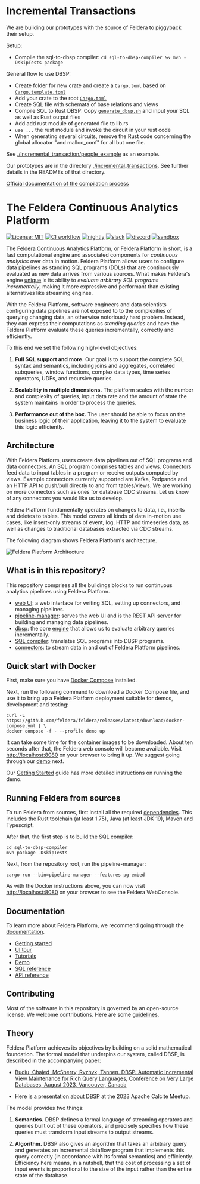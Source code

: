 # Incremental Transactions

We are building our prototypes with the source of Feldera to piggyback their setup.

Setup:
- Compile the sql-to-dbsp compiler: `cd sql-to-dbsp-compiler && mvn -DskipTests package`

General flow to use DBSP:
- Create folder for new crate and create a `Cargo.toml` based on [`Cargo.template.toml`](./incremental_transactions/Cargo.template.toml)
- Add your crate to the root [`Cargo.toml`](./Cargo.toml)
- Create SQL file with schemata of base relations and views
- Compile SQL to Rust DBSP: Copy [`generate_dbsp.sh`](./incremental_transactions/generate_dbsp.sh) and input your SQL as well as Rust output files
- Add add rust module of generated file to lib.rs
- `use ...` the rust module and invoke the circuit in your rust code
- When generating several circuits, remove the Rust code concerning the global allocator "and malloc_conf" for all but one file.

See [./incremental_transaction/people_example](./incremental_transaction/people_example) as an example.

Our prototypes are in the directory [./incremental_transactions](./incremental_transactions).
See further details in the READMEs of that directory.

[Official documentation of the compilation process](https://www.feldera.com/docs/contributors/compiler/)

# The Feldera Continuous Analytics Platform

[![License: MIT](https://img.shields.io/badge/License-MIT-green.svg)](https://opensource.org/licenses/MIT)
[![CI workflow](https://github.com/feldera/feldera/actions/workflows/ci.yml/badge.svg)](https://github.com/feldera/feldera/actions)
[![nightly](https://github.com/feldera/feldera/actions/workflows/containers.yml/badge.svg)](https://github.com/feldera/feldera/actions/workflows/containers.yml)
[![slack](https://img.shields.io/badge/slack-blue.svg?logo=slack)](https://www.feldera.com/community)
[![discord](https://img.shields.io/badge/discord-blue.svg?logo=discord&logoColor=white)](https://discord.gg/5YBX9Uw5u7)
[![sandbox](https://img.shields.io/badge/feldera_sandbox-blue?logo=CodeSandbox)](https://www.feldera.com/sandbox)

The [Feldera Continuous Analytics Platform](https://www.feldera.com), or Feldera Platform in short, is a
fast computational engine and associated components for *continuous analytics* over data in motion. Feldera Platform
allows users to configure data pipelines as standing SQL programs (DDLs) that are continuously
evaluated as new data arrives from various sources. What makes Feldera's engine
[unique](#theory) is its ability to *evaluate arbitrary SQL programs
incrementally*, making it more expressive and performant than existing
alternatives like streaming engines.

With the Feldera Platform, software engineers and data scientists configuring data pipelines
are not exposed to to the complexities of querying changing data, an otherwise
notoriously hard problem. Instead, they can express their
computations as *standing queries* and have the Feldera Platform evaluate
these queries incrementally, correctly and efficiently.

To this end we set the following high-level objectives:

1. **Full SQL support and more.** Our goal is to support the complete SQL
   syntax and semantics, including joins and aggregates, correlated subqueries,
   window functions, complex data types, time series operators, UDFs, and
   recursive queries.

1. **Scalability in multiple dimensions.**  The platform scales with the number
   and complexity of queries, input data rate and the amount of state the
   system maintains in order to process the queries.

1. **Performance out of the box.**  The user should be able to focus on the
   business logic of their application, leaving it to the system to evaluate
   this logic efficiently.

## Architecture

With Feldera Platform, users create data pipelines out of SQL programs and data
connectors. An SQL program comprises tables and views. Connectors feed data to
input tables in a program or receive outputs computed by views. Example
connectors currently supported are Kafka, Redpanda and an HTTP API to push/pull
directly to and from tables/views. We are working on more connectors such as
ones for database CDC streams. Let us know of any connectors you would like us to
develop.

Feldera Platform fundamentally operates on changes to data, i.e., inserts and deletes to
tables. This model covers all kinds of data in-motion use cases, like
insert-only streams of event, log, HTTP and timeseries data, as well as changes
to traditional databases extracted via CDC streams.

The following diagram shows Feldera Platform's architecture.

![Feldera Platform Architecture](architecture.svg)

## What is in this repository?

This repository comprises all the buildings blocks to run continuous analytics
pipelines using Feldera Platform.

* [web UI](web-console): a web interface for writing SQL, setting up connectors, and managing pipelines.
* [pipeline-manager](crates/pipeline_manager): serves the web UI and is the REST API server for building and managing
  data pipelines.
* [dbsp](crates/dbsp): the core [engine](#theory) that allows us to evaluate arbitrary queries incrementally.
* [SQL compiler](sql-to-dbsp-compiler): translates SQL programs into DBSP programs.
* [connectors](crates/adapters/): to stream data in and out of Feldera Platform pipelines.

## Quick start with Docker

First, make sure you have [Docker Compose](https://docs.docker.com/compose/) installed.

Next, run the following command to download a Docker Compose file, and use it to bring up
a Feldera Platform deployment suitable for demos, development and testing:

```text
curl -L https://github.com/feldera/feldera/releases/latest/download/docker-compose.yml | \
docker compose -f - --profile demo up
```

It can take some time for the container images to be downloaded. About ten seconds after that, the Feldera
web console will become available. Visit [http://localhost:8080](http://localhost:8080) on your browser
to bring it up. We suggest going through our [demo](https://www.feldera.com/docs/demo) next.

Our [Getting Started](https://www.feldera.com/docs/intro) guide has more detailed instructions on running the demo.

## Running Feldera from sources

To run Feldera from sources, first install all the required
[dependencies](CONTRIBUTING.md). This includes the Rust toolchain (at least 1.75), Java (at
least JDK 19), Maven and Typescript.

After that, the first step is to build the SQL compiler:

```
cd sql-to-dbsp-compiler
mvn package -DskipTests
```

Next, from the repository root, run the pipeline-manager:

```
cargo run --bin=pipeline-manager --features pg-embed
```

As with the Docker instructions above, you can now visit
[http://localhost:8080](http://localhost:8080) on your browser to see the
Feldera WebConsole.

## Documentation

To learn more about Feldera Platform, we recommend going through the
[documentation](https://www.feldera.com/docs/intro).

* [Getting started](https://www.feldera.com/docs/intro)
* [UI tour](https://www.feldera.com/docs/tour)
* [Tutorials](https://www.feldera.com/docs/tutorials)
* [Demo](https://www.feldera.com/docs/demo)
* [SQL reference](https://www.feldera.com/docs/sql/intro)
* [API reference](https://www.feldera.com/api)

## Contributing

Most of the software in this repository is governed by an open-source license.
We welcome contributions. Here are some [guidelines](CONTRIBUTING.md).

## Theory

Feldera Platform achieves its objectives by building on a solid mathematical
foundation. The formal model that underpins our system, called DBSP, is
described in the accompanying paper:

- [Budiu, Chajed, McSherry, Ryzhyk, Tannen. DBSP: Automatic
  Incremental View Maintenance for Rich Query Languages, Conference on
  Very Large Databases, August 2023, Vancouver,
  Canada](https://www.feldera.com/vldb23.pdf)

- Here is [a presentation about DBSP](https://www.youtube.com/watch?v=iT4k5DCnvPU) at the 2023
  Apache Calcite Meetup.

The model provides two things:

1. **Semantics.** DBSP defines a formal language of streaming operators and
   queries built out of these operators, and precisely specifies how these queries
   must transform input streams to output streams.

1. **Algorithm.** DBSP also gives an algorithm that takes an arbitrary query and
   generates an incremental dataflow program that implements this query correctly (in accordance
   with its formal semantics) and efficiently. Efficiency here means, in a
   nutshell, that the cost of processing a set of input events is proportional to
   the size of the input rather than the entire state of the database.
